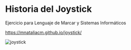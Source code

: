 # Historia del Joystick
Ejercicio para Lenguaje de Marcar y Sistemas Informáticos

https://mnataliacm.github.io/joystick/

![joystick](https://user-images.githubusercontent.com/74043250/153898081-bde27f77-b916-4e87-9c8b-e964daa75c41.png)
